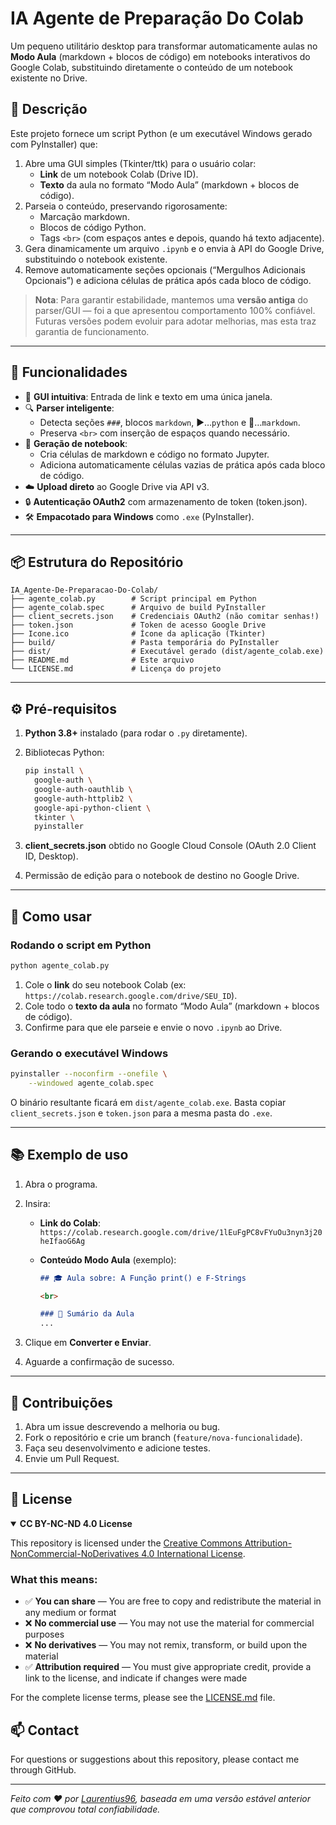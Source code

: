 # IA Agente de Preparação Do Colab

Um pequeno utilitário desktop para transformar automaticamente aulas no **Modo Aula** (markdown + blocos de código) em notebooks interativos do Google Colab, substituindo diretamente o conteúdo de um notebook existente no Drive.



## 📝 Descrição

Este projeto fornece um script Python (e um executável Windows gerado com PyInstaller) que:

1. Abre uma GUI simples (Tkinter/ttk) para o usuário colar:
   - **Link** de um notebook Colab (Drive ID).
   - **Texto** da aula no formato “Modo Aula” (markdown + blocos de código).
2. Parseia o conteúdo, preservando rigorosamente:
   - Marcação markdown.
   - Blocos de código Python.
   - Tags `<br>` (com espaços antes e depois, quando há texto adjacente).
3. Gera dinamicamente um arquivo `.ipynb` e o envia à API do Google Drive, substituindo o notebook existente.
4. Remove automaticamente seções opcionais (“Mergulhos Adicionais Opcionais”) e adiciona células de prática após cada bloco de código.

> **Nota**: Para garantir estabilidade, mantemos uma **versão antiga** do parser/GUI — foi a que apresentou comportamento 100% confiável. Futuras versões podem evoluir para adotar melhorias, mas esta traz garantia de funcionamento.

---

## 🚀 Funcionalidades

- 🎨 **GUI intuitiva**: Entrada de link e texto em uma única janela.
- 🔍 **Parser inteligente**:
  - Detecta seções `###`, blocos ```markdown```, ▶️…```python``` e 📖…```markdown```.
  - Preserva `<br>` com inserção de espaços quando necessário.
- 📄 **Geração de notebook**:
  - Cria células de markdown e código no formato Jupyter.
  - Adiciona automaticamente células vazias de prática após cada bloco de código.
- ☁️ **Upload direto** ao Google Drive via API v3.
- 🔒 **Autenticação OAuth2** com armazenamento de token (token.json).
- 🛠️ **Empacotado para Windows** como `.exe` (PyInstaller).

---

## 📦 Estrutura do Repositório

```text
IA_Agente-De-Preparacao-Do-Colab/
├── agente_colab.py        # Script principal em Python
├── agente_colab.spec      # Arquivo de build PyInstaller
├── client_secrets.json    # Credenciais OAuth2 (não comitar senhas!)
├── token.json             # Token de acesso Google Drive
├── Icone.ico              # Ícone da aplicação (Tkinter)
├── build/                 # Pasta temporária do PyInstaller
├── dist/                  # Executável gerado (dist/agente_colab.exe)
├── README.md              # Este arquivo
└── LICENSE.md             # Licença do projeto
````

---

## ⚙️ Pré-requisitos

1. **Python 3.8+** instalado (para rodar o `.py` diretamente).
2. Bibliotecas Python:

   ```bash
   pip install \
     google-auth \
     google-auth-oauthlib \
     google-auth-httplib2 \
     google-api-python-client \
     tkinter \
     pyinstaller
   ```
3. **client\_secrets.json** obtido no Google Cloud Console (OAuth 2.0 Client ID, Desktop).
4. Permissão de edição para o notebook de destino no Google Drive.

---

## 🚦 Como usar

### Rodando o script em Python

```bash
python agente_colab.py
```

1. Cole o **link** do seu notebook Colab (ex: `https://colab.research.google.com/drive/SEU_ID`).
2. Cole todo o **texto da aula** no formato “Modo Aula” (markdown + blocos de código).
3. Confirme para que ele parseie e envie o novo `.ipynb` ao Drive.

### Gerando o executável Windows

```bash
pyinstaller --noconfirm --onefile \
    --windowed agente_colab.spec
```

O binário resultante ficará em `dist/agente_colab.exe`. Basta copiar `client_secrets.json` e `token.json` para a mesma pasta do `.exe`.

---

## 📚 Exemplo de uso

1. Abra o programa.

2. Insira:

   * **Link do Colab**:
     `https://colab.research.google.com/drive/1lEuFgPC8vFYuOu3nyn3j20heIfaoG6Ag`
   * **Conteúdo Modo Aula** (exemplo):

     ```markdown
     ## 🎓 Aula sobre: A Função print() e F-Strings

     <br>

     ### 🧭 Sumário da Aula
     ...
     ```

3. Clique em **Converter e Enviar**.

4. Aguarde a confirmação de sucesso.

---

## 🔧 Contribuições

1. Abra um issue descrevendo a melhoria ou bug.
2. Fork o repositório e crie um branch (`feature/nova-funcionalidade`).
3. Faça seu desenvolvimento e adicione testes.
4. Envie um Pull Request.

---

## 📜 License

<details open>
<summary><b>CC BY-NC-ND 4.0 License</b></summary>

This repository is licensed under the [Creative Commons Attribution-NonCommercial-NoDerivatives 4.0 International License](https://creativecommons.org/licenses/by-nc-nd/4.0/).

### What this means:

- ✅ **You can share** — You are free to copy and redistribute the material in any medium or format
- ❌ **No commercial use** — You may not use the material for commercial purposes
- ❌ **No derivatives** — You may not remix, transform, or build upon the material
- ✅ **Attribution required** — You must give appropriate credit, provide a link to the license, and indicate if changes were made

For the complete license terms, please see the [LICENSE.md](LICENSE.md) file.
</details>

## 📫 Contact

For questions or suggestions about this repository, please contact me through GitHub.

---

*Feito com ❤️ por [Laurentius96](https://github.com/Laurentius96), baseada em uma versão estável anterior que comprovou total confiabilidade.*


